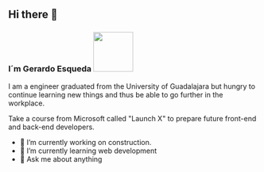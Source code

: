 ## Hi there 👋
<h3> I´m Gerardo Esqueda <img src="http://giphygifs.s3.amazonaws.com/media/ASd0Ukj0y3qMM/giphy.gif" width="80"></h3>

<p>I am a engineer graduated from the University of Guadalajara but hungry to continue learning new things and thus be able to go further in the workplace.</p>

<p>Take a course from Microsoft called "Launch X" to prepare future front-end and back-end developers.</p>

- 🔭 I’m currently working on construction.
- 🌱 I’m currently learning web development
- 💬 Ask me about anything
